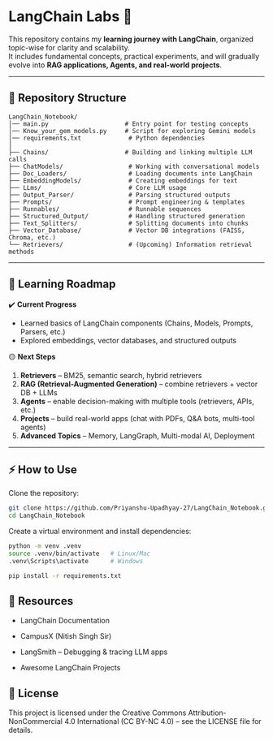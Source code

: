 # LangChain Labs 🚀

This repository contains my **learning journey with LangChain**, organized topic-wise for clarity and scalability.  
It includes fundamental concepts, practical experiments, and will gradually evolve into **RAG applications, Agents, and real-world projects**.  

---

## 📂 Repository Structure

```text
LangChain_Notebook/
│── main.py                     # Entry point for testing concepts
│── Know_your_gem_models.py     # Script for exploring Gemini models
│── requirements.txt             # Python dependencies
│
├── Chains/                     # Building and linking multiple LLM calls
├── ChatModels/                  # Working with conversational models
├── Doc_Loaders/                 # Loading documents into LangChain
├── EmbeddingModels/             # Creating embeddings for text
├── LLms/                        # Core LLM usage
├── Output_Parser/               # Parsing structured outputs
├── Prompts/                     # Prompt engineering & templates
├── Runnables/                   # Runnable sequences
├── Structured_Output/           # Handling structured generation
├── Text_Splitters/              # Splitting documents into chunks
├── Vector_Database/             # Vector DB integrations (FAISS, Chroma, etc.)
└── Retrievers/                  # (Upcoming) Information retrieval methods
```

---

## 📌 Learning Roadmap

✔️ **Current Progress**  
- Learned basics of LangChain components (Chains, Models, Prompts, Parsers, etc.)  
- Explored embeddings, vector databases, and structured outputs  

🟡 **Next Steps**  
1. **Retrievers** – BM25, semantic search, hybrid retrievers  
2. **RAG (Retrieval-Augmented Generation)** – combine retrievers + vector DB + LLMs  
3. **Agents** – enable decision-making with multiple tools (retrievers, APIs, etc.)  
4. **Projects** – build real-world apps (chat with PDFs, Q&A bots, multi-tool agents)  
5. **Advanced Topics** – Memory, LangGraph, Multi-modal AI, Deployment  

---

## ⚡ How to Use

Clone the repository:
```bash 
git clone https://github.com/Priyanshu-Upadhyay-27/LangChain_Notebook.git
cd LangChain_Notebook
```

Create a virtual environment and install dependencies:
```bash
python -m venv .venv
source .venv/bin/activate   # Linux/Mac
.venv\Scripts\activate      # Windows
```

```bash
pip install -r requirements.txt
```

## 📘 Resources

- LangChain Documentation

- CampusX (Nitish Singh Sir)

- LangSmith
 – Debugging & tracing LLM apps

- Awesome LangChain Projects

## 📄 License

This project is licensed under the Creative Commons Attribution-NonCommercial 4.0 International (CC BY-NC 4.0) – see the LICENSE
 file for details.
